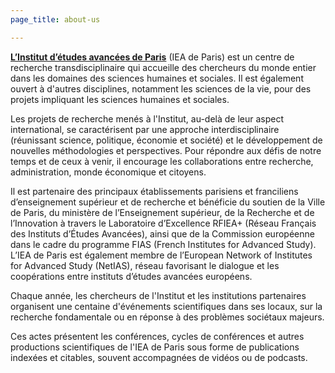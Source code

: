 ```yaml
---
page_title: about-us

---
```

[**L’Institut d’études avancées de Paris**](https://www.paris-iea.fr)  (IEA de Paris) est un centre de recherche transdisciplinaire qui accueille des chercheurs du monde entier dans les domaines des sciences humaines et sociales. Il est également ouvert à d'autres disciplines, notamment les sciences de la vie, pour des projets impliquant les sciences humaines et sociales.

Les projets de recherche menés à l'Institut, au-delà de leur aspect international, se caractérisent par une approche interdisciplinaire (réunissant science, politique, économie et société) et le développement de nouvelles méthodologies et perspectives. Pour répondre aux défis de notre temps et de ceux à venir, il encourage les collaborations entre recherche, administration, monde économique et citoyens.

Il est partenaire des principaux établissements parisiens et franciliens d’enseignement supérieur et de recherche et bénéficie du soutien de la Ville de Paris, du ministère de l’Enseignement supérieur, de la Recherche et de l’Innovation à travers le Laboratoire d’Excellence RFIEA+ (Réseau Français des Instituts d’Études Avancées), ainsi que de la Commission européenne dans le cadre du programme FIAS (French Institutes for Advanced Study). L’IEA de Paris est également membre de l’European Network of Institutes for Advanced Study (NetIAS), réseau favorisant le dialogue et les coopérations entre instituts d’études avancées européens.

Chaque année, les chercheurs de l'Institut et les institutions partenaires organisent une centaine d'événements scientifiques dans ses locaux, sur la recherche fondamentale ou en réponse à des problèmes sociétaux majeurs.

Ces actes présentent les conférences, cycles de conférences et autres productions scientifiques de l'IEA de Paris sous forme de publications indexées et citables, souvent accompagnées de vidéos ou de podcasts.